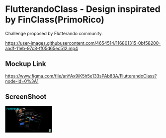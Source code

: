 
# FlutterandoClass - Design inspirated by FinClass(PrimoRico)

Challenge proposed by Flutterando community.

https://user-images.githubusercontent.com/4654514/116801315-0bf58200-aadf-11eb-97c8-ff05d65ec512.mp4

## Mockup Link
https://www.figma.com/file/anYAx9iK5h5e133sPAb83A/FlutterandoClass?node-id=0%3A1

## ScreenShoot
<img src="screenshots/cover.png" style="width:30%">
